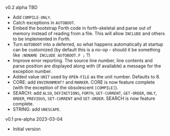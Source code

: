 
v0.2 alpha TBD
- Add `COMPILE-ONLY`.
- Catch exceptions in `AUTOBOOT`.
- Embed the bootstrap Forth code in forth-skeletal and parse out of memory instead of reading from a file.  This will allow `INCLUDE` and others to be implemented in Forth.
- Turn `AUTOBOOT` into a deferred, so what happens automatically at startup can be customized (by default this is a no-op - should it be something like `:NONAME INCLUDE AUTOBOOT.F ;` ?)
- Improve error reporting.  The source line number, line contents and parse position are displayed along with (if available) a message for the exception number.
- Added value `UNIT` used by `OPEN-FILE` as the unit number.  Defaults to 8.
- CORE: add `ENVIRONMENT?` and `MARKER`.  CORE is now feature complete (with the exception of the obsolescent `[COMPILE]`).
- SEARCH: add `ALSO`, `DEFINITIONS`, `FORTH`, `GET-CURRENT`, `GET-ORDER`, `ONLY`, `ORDER`, `PREVIOUS`, `SET-CURRENT` and `SET-ORDER`.  SEARCH is now feature complete.
- STRING: add `UNESCAPE`.

v0.1 pre-alpha 2023-03-04
- Initial version
